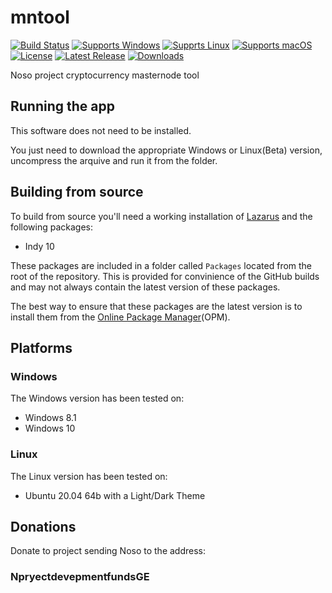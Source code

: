 # mntool
[![Build Status](https://github.com/DevTeamNoso/mntool/workflows/Build%20mntool/badge.svg?branch=main)](https://github.com/DevTeamNoso/mntool/actions)
[![Supports Windows](https://img.shields.io/badge/support-Windows-blue?logo=Windows)](https://github.com/DevTeamNoso/mntool/releases/latest)
[![Supprts Linux](https://img.shields.io/badge/support-Linux-yellow?logo=Linux)](https://github.com/DevTeamNoso/mntool/releases/latest)
[![Supports macOS](https://img.shields.io/badge/support-macOS-black?logo=macOS)](https://github.com/Noso-Project/mntool/releases/latest)
[![License](https://img.shields.io/github/license/DevTeamNoso/mntool)](https://github.com/DevTeamNoso/mntool/blob/master/LICENSE)
[![Latest Release](https://img.shields.io/github/v/release/DevTeamNoso/mntool?label=latest%20release)](https://github.com/DevTeamNoso/mntool/releases/latest)
[![Downloads](https://img.shields.io/github/downloads/DevTeamNoso/mntool/total)](https://github.com/DevTeamNoso/mntool/releases)

Noso project cryptocurrency masternode tool

## Running the app

This software does not need to be installed.

You just need to download the appropriate Windows or Linux(Beta) version, uncompress the arquive and run it from the folder.

## Building from source

To build from source you'll need a working installation of [Lazarus](https://www.lazarus-ide.org/index.php?page=downloads) and the following packages:

- Indy 10

These packages are included in a folder called `Packages` located from the root of the repository. This is provided for convinience of the GitHub builds and may not always contain the latest version of these packages.

The best way to ensure that these packages are the latest version is to install them from the [Online Package Manager](https://wiki.freepascal.org/Online_Package_Manager)(OPM).

## Platforms

### Windows

The Windows version has been tested on:

- Windows 8.1
- Windows 10

### Linux

The Linux version has been tested on:

- Ubuntu 20.04 64b with a Light/Dark Theme


## Donations

Donate to project sending Noso to the address:

### NpryectdevepmentfundsGE
